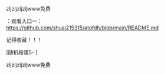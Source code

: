 zljzljzljzljwww免费

：观看入口一：https://github.com/shuai215315/atofdh/blob/main/README.md


记得收藏！！！



[随机段落5-
]






zljzljzljzljwww免费
